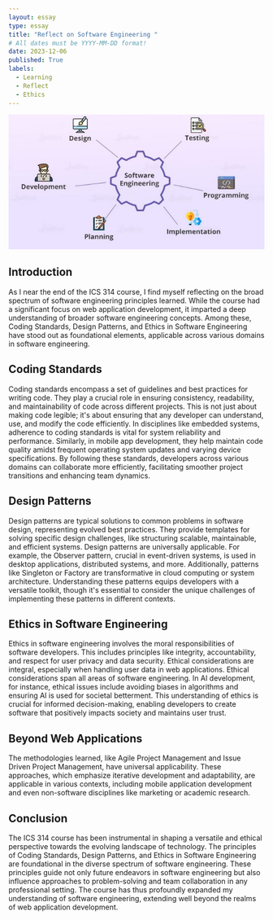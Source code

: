 ```yaml
---
layout: essay
type: essay
title: "Reflect on Software Engineering "
# All dates must be YYYY-MM-DD format!
date: 2023-12-06
published: True
labels:
  - Learning
  - Reflect
  - Ethics
---
```


<img width="600px" src="../img/travel/Software Engineering.jpg" alt="Dreams">



## Introduction

As I near the end of the ICS 314 course, I find myself reflecting on the broad spectrum of software engineering principles learned. While the course had a significant focus on web application development, it imparted a deep understanding of broader software engineering concepts. Among these, Coding Standards, Design Patterns, and Ethics in Software Engineering have stood out as foundational elements, applicable across various domains in software engineering.

## Coding Standards


Coding standards encompass a set of guidelines and best practices for writing code. They play a crucial role in ensuring consistency, readability, and maintainability of code across different projects. This is not just about making code legible; it's about ensuring that any developer can understand, use, and modify the code efficiently. In disciplines like embedded systems, adherence to coding standards is vital for system reliability and performance. Similarly, in mobile app development, they help maintain code quality amidst frequent operating system updates and varying device specifications. By following these standards, developers across various domains can collaborate more efficiently, facilitating smoother project transitions and enhancing team dynamics.

## Design Patterns

Design patterns are typical solutions to common problems in software design, representing evolved best practices. They provide templates for solving specific design challenges, like structuring scalable, maintainable, and efficient systems. Design patterns are universally applicable. For example, the Observer pattern, crucial in event-driven systems, is used in desktop applications, distributed systems, and more. Additionally, patterns like Singleton or Factory are transformative in cloud computing or system architecture. Understanding these patterns equips developers with a versatile toolkit, though it's essential to consider the unique challenges of implementing these patterns in different contexts.

## Ethics in Software Engineering

Ethics in software engineering involves the moral responsibilities of software developers. This includes principles like integrity, accountability, and respect for user privacy and data security. Ethical considerations are integral, especially when handling user data in web applications. Ethical considerations span all areas of software engineering. In AI development, for instance, ethical issues include avoiding biases in algorithms and ensuring AI is used for societal betterment. This understanding of ethics is crucial for informed decision-making, enabling developers to create software that positively impacts society and maintains user trust.

## Beyond Web Applications

The methodologies learned, like Agile Project Management and Issue Driven Project Management, have universal applicability. These approaches, which emphasize iterative development and adaptability, are applicable in various contexts, including mobile application development and even non-software disciplines like marketing or academic research.

## Conclusion

The ICS 314 course has been instrumental in shaping a versatile and ethical perspective towards the evolving landscape of technology. The principles of Coding Standards, Design Patterns, and Ethics in Software Engineering are foundational in the diverse spectrum of software engineering. These principles guide not only future endeavors in software engineering but also influence approaches to problem-solving and team collaboration in any professional setting. The course has thus profoundly expanded my understanding of software engineering, extending well beyond the realms of web application development.
